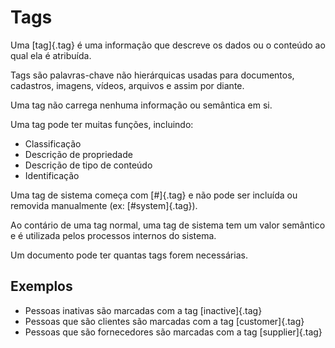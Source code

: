 # Tags

Uma [tag]{.tag} é uma informação que descreve os dados ou o conteúdo ao qual ela é atribuída.

Tags são palavras-chave não hierárquicas usadas para documentos, cadastros, imagens, vídeos, arquivos e assim por diante.

Uma tag não carrega nenhuma informação ou semântica em si.

Uma tag pode ter muitas funções, incluindo:

* Classificação
* Descrição de propriedade
* Descrição de tipo de conteúdo
* Identificação

Uma tag de sistema começa com [#]{.tag} e não pode ser incluída ou removida manualmente (ex: [#system]{.tag}).

Ao contário de uma tag normal, uma tag de sistema tem um valor semântico e é utilizada pelos processos internos do sistema.

Um documento pode ter quantas tags forem necessárias.

## Exemplos

* Pessoas inativas são marcadas com a tag [inactive]{.tag}
* Pessoas que são clientes são marcadas com a tag [customer]{.tag}
* Pessoas que são fornecedores são marcadas com a tag [supplier]{.tag}
